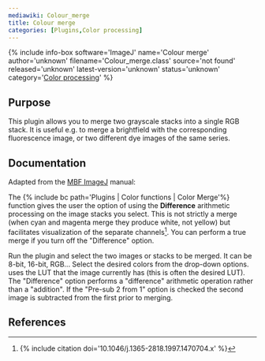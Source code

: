 ```yaml
---
mediawiki: Colour_merge
title: Colour merge
categories: [Plugins,Color processing]
---
```


{% include info-box software='ImageJ' name='Colour merge' author='unknown' filename='Colour\_merge.class' source='not found' released='unknown' latest-version='unknown' status='unknown' category='[Color processing](/plugin-index#color-processing)' %}

## Purpose

This plugin allows you to merge two grayscale stacks into a single RGB stack. It is useful e.g. to merge a brightfield with the corresponding fluorescence image, or two different dye images of the same series.

## Documentation

Adapted from the [MBF ImageJ](/software/mbf-imagej) manual:

The {% include bc path='Plugins | Color functions | Color Merge'%} function gives the user the option of using the **Difference** arithmetic processing on the image stacks you select. This is not strictly a merge (when cyan and magenta merge they produce white, not yellow) but facilitates visualization of the separate channels[^1]. You can perform a true merge if you turn off the "Difference" option.

Run the plugin and select the two images or stacks to be merged. It can be 8-bit, 16-bit, RGB... Select the desired colors from the drop-down options. <Current> uses the LUT that the image currently has (this is often the desired LUT). The "Difference" option performs a "difference" arithmetic operation rather than a "addition". If the "Pre-sub 2 from 1" option is checked the second image is subtracted from the first prior to merging.

## References

[^1]: {% include citation doi='10.1046/j.1365-2818.1997.1470704.x' %}
